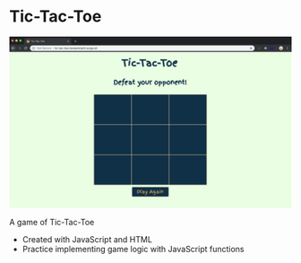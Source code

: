 # Tic-Tac-Toe

<img src="./public/tictactoe.png" />

A game of Tic-Tac-Toe

- Created with JavaScript and HTML
- Practice implementing game logic with JavaScript functions
